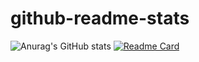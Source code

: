 # github-readme-stats
![Anurag's GitHub stats](https://github-readme-stats.vercel.app/api?username=lavprasad&show_icons=true&theme=github_dark)
[![Readme Card](https://github-readme-stats.vercel.app/api/pin/?username=lavprasad&repo=github-readme-stats)](https://github.com/lavprasad/github-readme-stats&show_owner)
